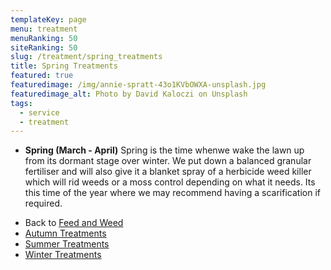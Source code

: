 ```yaml
---
templateKey: page
menu: treatment
menuRanking: 50
siteRanking: 50
slug: /treatment/spring_treatments
title: Spring Treatments
featured: true
featuredimage: /img/annie-spratt-43o1KVbOWXA-unsplash.jpg
featuredimage_alt: Photo by David Kaloczi on Unsplash
tags:
  - service
  - treatment
---
```


* **Spring  (March - April)**
  Spring is the time whenwe wake the lawn up from its dormant stage over winter.  We put down a balanced granular fertiliser and will also give it a blanket spray of a herbicide weed killer which will rid weeds or a moss control depending on what it needs.  Its this time of the year where we may recommend having a scarification if required.


- Back to [Feed and Weed](/service/essential_treatments)
- [Autumn Treatments](/service/autumn_treatments)
- [Summer Treatments](/service/summer_treatments)
- [Winter Treatments](/service/winter_treatments)
